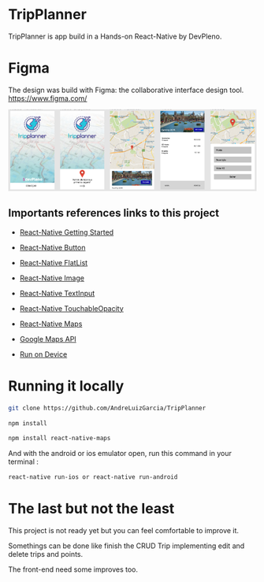 # TripPlanner

TripPlanner is app build in a Hands-on React-Native by DevPleno.

# Figma

The design was build with Figma: the collaborative interface design tool.
https://www.figma.com/

<img src="FigmaScreens/Screens.png" width="900">


## Importants references links to this project

- [React-Native Getting Started](https://facebook.github.io/react-native/docs/getting-started.html)

- [React-Native Button](https://facebook.github.io/react-native/docs/button)

- [React-Native FlatList](https://facebook.github.io/react-native/docs/flatlist)

- [React-Native Image](https://facebook.github.io/react-native/docs/image)

- [React-Native TextInput](https://facebook.github.io/react-native/docs/textinput)

- [React-Native TouchableOpacity](https://facebook.github.io/react-native/docs/touchableopacity)

- [React-Native Maps](https://github.com/react-native-community/react-native-maps)

- [Google Maps API](https://cloud.google.com/maps-platform/?hl=pt-br)

- [Run on Device](https://facebook.github.io/react-native/docs/running-on-device)



# Running it locally

```bash
git clone https://github.com/AndreLuizGarcia/TripPlanner
```

```bash
npm install
```

```bash
npm install react-native-maps
```

And with the android or ios emulator open, run this command in your terminal : 

```bash
react-native run-ios or react-native run-android
```

# The last but not the least

This project is not ready yet but you can feel comfortable to improve it.

Somethings can be done like finish the CRUD Trip implementing edit and delete trips and points.

The front-end need some improves too.
